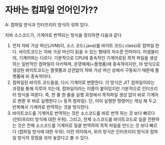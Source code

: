 # 자바는 컴파일 언어인가??

A: 컴파일 방식과 인터프리터 방식이 섞여 있다.

자바 소스코드가, 기계어로 번역되는 방식을 정리하면 다음과 같다

1. 먼저 자바 가상 머신(JVM)이, 소스 코드(.java)를 바이트 코드(.class)로 컴파일 한다. 바이트코드는 자바 가상 머신이 읽을 수 있는 형태의 저수준 언어이다. 어셈블리어, 기계어와는 다르다. 기본적으로 CPU에 종속적인 기계어로된 목적 파일을 생성하는 일반적인 컴파일이 아키텍쳐, 운영체제(=플랫폼)에 종속적이지만, 아 방식으로 생성된 바이트코드는 플랫폼과 상관없이 자바 가상 머신 상에서 구동되기 때문에 플랫폼에 비 종속적이다.
2. 컴파일된 바이트 코드들을, 다시 기계어로 변환한다. 이 방식은 JIT 컴파일이라는 과정을 통해 이루어 지는데, 컴파일이라는 이름이 붙어있지만 기본적으로 인터프리터 방식을 따른다. 즉, 한 줄 한 줄을 실행 과정에서 목적파일 생성 없이 바로 기계어로 변환 후 바로 실행한다 (= 동적 컴파일). 단, 이미 실행한 명령어는 캐싱 해 두고 반복해서 기계어로 번역하는 것을 방지한다. 
3. 바이트코드를 기계어로 번역하는 것은 소스코드를 바로 번역 하는 것 보다 빠르다 (인터프리터 방식에 대한 우위). 그리고, 전체 소스코드를 바이트코드로 일괄 전환하는 것은 전체 소스코드를 기계어로 일괄 번역하여 목적 파일을 만드는 것 보다 빠르다 (컴파일 방식에 대한 우위). 이런 의미에서, 위의 방식은 인터프리터 방식과 컴파일 방식의 장점을 섞어 놓았다고 볼 수 있다.